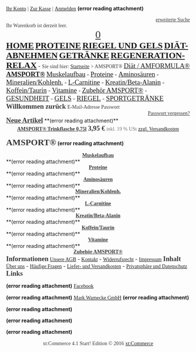 <a href="https://www.markwarneckeshop.de/de/customer" rel="noopener" class="external-link" target="_blank" style="font-family:ArialMT;color:#dca0dff;">Ihr Konto</a> <span style="font-family:ArialMT;color:#373737ff;">|</span> <a href="https://www.markwarneckeshop.de/de/checkout/shipping" rel="noopener" class="external-link" target="_blank" style="font-family:ArialMT;color:#dca0dff;">Zur Kasse</a> <span style="font-family:ArialMT;color:#373737ff;">|</span> <a href="https://www.markwarneckeshop.de/de/customer/login" rel="noopener" class="external-link" target="_blank" style="font-family:ArialMT;color:#dca0dff;">Anmelden</a> 
 **(error reading attachment)**



<p style="text-align:right;margin:0"><a href="http://www.markwarneckeshop.de/de/search" rel="noopener" class="external-link" target="_blank" style="font-family:ArialMT;color:#373737ff;">erweiterte Suche</a>
</p>
		<span style="font-family:ArialMT;color:#373737ff;">Ihr Warenkorb ist derzeit leer.</span>

<p style="text-align:center;margin:0"><a href="http://www.markwarneckeshop.de/de/cart" rel="noopener" class="external-link" target="_blank" style="font-family:ArialMT;font-size:22pt;color:#373737ff;">0</a>
</p>
		<a href="http://www.markwarneckeshop.de/" rel="noopener" class="external-link" target="_blank" style="font-family:Arial-BoldMT;font-size:18pt;color:#dca0dff;"><b>HOME</b></a> <a href="http://www.markwarneckeshop.de/de/strength-muscle" rel="noopener" class="external-link" target="_blank" style="font-family:Arial-BoldMT;font-size:18pt;color:#dca0dff;"><b>PROTEINE</b></a> <a href="http://www.markwarneckeshop.de/de/riegel-gels" rel="noopener" class="external-link" target="_blank" style="font-family:Arial-BoldMT;font-size:18pt;color:#dca0dff;"><b>RIEGEL UND GELS</b></a> <a href="http://www.markwarneckeshop.de/de/diaet-abnehmen" rel="noopener" class="external-link" target="_blank" style="font-family:Arial-BoldMT;font-size:18pt;color:#dca0dff;"><b>DIÄT-ABNEHMEN</b></a> <a href="http://www.markwarneckeshop.de/de/getraenke" rel="noopener" class="external-link" target="_blank" style="font-family:Arial-BoldMT;font-size:18pt;color:#dca0dff;"><b>GETRÄNKE</b></a> <a href="http://www.markwarneckeshop.de/de/regeneration-relax" rel="noopener" class="external-link" target="_blank" style="font-family:Arial-BoldMT;font-size:18pt;color:#dca0dff;"><b>REGENERATION-RELAX</b></a> 
		- <span style="font-family:ArialMT;color:#373737ff;">Sie sind hier:</span> <a href="http://www.markwarneckeshop.de/" rel="noopener" class="external-link" target="_blank" style="font-family:ArialMT;color:#dca0dff;">Startseite</a> <span style="font-family:ArialMT;color:#373737ff;">> AMSPORT®</span> 
		<a href="http://www.markwarneckeshop.de/de/amformula" rel="noopener" class="external-link" target="_blank" style="font-family:ArialMT;font-size:14pt;color:#dca0dff;">Diät / AMFORMULA®</a> 
		<a href="http://www.markwarneckeshop.de/de/amsport" rel="noopener" class="external-link" target="_blank" style="font-family:Arial-BoldMT;font-size:14pt;color:#dca0dff;"><b>AMSPORT®</b></a> 
		<a href="http://www.markwarneckeshop.de/de/amsport/muskelaufbauprogramm" rel="noopener" class="external-link" target="_blank" style="font-family:ArialMT;font-size:14pt;color:#dca0dff;">Muskelaufbau</a> 
		- <a href="http://www.markwarneckeshop.de/de/amsport/proteine" rel="noopener" class="external-link" target="_blank" style="font-family:ArialMT;font-size:14pt;color:#dca0dff;">Proteine</a> 
		- <a href="http://www.markwarneckeshop.de/de/amsport/aminosaeuren" rel="noopener" class="external-link" target="_blank" style="font-family:ArialMT;font-size:14pt;color:#dca0dff;">Aminosäuren</a> 
		- <a href="http://www.markwarneckeshop.de/de/amsport/mineralien-kohlenh." rel="noopener" class="external-link" target="_blank" style="font-family:ArialMT;font-size:14pt;color:#dca0dff;">Mineralien/Kohlenh.</a> 
		- <a href="http://www.markwarneckeshop.de/de/amsport/l-carnitine" rel="noopener" class="external-link" target="_blank" style="font-family:ArialMT;font-size:14pt;color:#dca0dff;">L-Carnitine</a> 
		- <a href="http://www.markwarneckeshop.de/de/amsport/kreatin--alanin" rel="noopener" class="external-link" target="_blank" style="font-family:ArialMT;font-size:14pt;color:#dca0dff;">Kreatin/Beta-Alanin</a> 
		- <a href="http://www.markwarneckeshop.de/de/amsport/koffein-taurin" rel="noopener" class="external-link" target="_blank" style="font-family:ArialMT;font-size:14pt;color:#dca0dff;">Koffein/Taurin</a> 
		- <a href="http://www.markwarneckeshop.de/de/amsport/vitamine" rel="noopener" class="external-link" target="_blank" style="font-family:ArialMT;font-size:14pt;color:#dca0dff;">Vitamine</a> 
		- <a href="http://www.markwarneckeshop.de/de/amsport/zubehoer-amsport" rel="noopener" class="external-link" target="_blank" style="font-family:ArialMT;font-size:14pt;color:#dca0dff;">Zubehör AMSPORT®</a> 
		- <a href="http://www.markwarneckeshop.de/de/gesundheit" rel="noopener" class="external-link" target="_blank" style="font-family:ArialMT;font-size:14pt;color:#dca0dff;">GESUNDHEIT</a> 
		- <a href="http://www.markwarneckeshop.de/de/gels" rel="noopener" class="external-link" target="_blank" style="font-family:ArialMT;font-size:14pt;color:#dca0dff;">GELS</a> 
		- <a href="http://www.markwarneckeshop.de/de/riegel" rel="noopener" class="external-link" target="_blank" style="font-family:ArialMT;font-size:14pt;color:#dca0dff;">RIEGEL</a> 
		- <a href="http://www.markwarneckeshop.de/de/sportgetraenke" rel="noopener" class="external-link" target="_blank" style="font-family:ArialMT;font-size:14pt;color:#dca0dff;">SPORTGETRÄNKE</a> 
<span style="font-family:Arial-BoldMT;font-size:14pt;color:#373737ff;"><b>Willkommen zurück</b></span>
<span style="font-family:ArialMT;color:#373737ff;">E-Mail-Adresse Passwort</span>

<p style="text-align:right;margin:0"><a href="https://www.markwarneckeshop.de/de/customer/password_reset" rel="noopener" class="external-link" target="_blank" style="font-family:ArialMT;color:#373737ff;">Passwort vergessen?</a>

</p>
<a href="https://www.markwarneckeshop.de/de/xt_new_products" rel="noopener" class="external-link" target="_blank" style="font-family:Arial-BoldMT;font-size:14pt;color:#373737ff;"><b>Neue Artikel</b></a>
 **(error reading attachment)**

<p style="text-align:center;margin:0">
<a href="http://www.markwarneckeshop.de/de/amsport/zubehoer-amsport/amsport-trinkflasche-075l" rel="noopener" class="external-link" target="_blank" style="font-family:Arial-BoldMT;color:#373737ff;"><b>AMSPORT® Trinkflasche 0,75l</b></a>
<span style="font-family:Arial-BoldMT;font-size:14pt;color:#373737ff;"><b>3,95 €</b></span>
<span style="font-family:ArialMT;color:#757575ff;">inkl. 19 % USt</span> <a href="http://www.markwarneckeshop.de/de/liefer-versandkosten?coID=1" rel="noopener" class="external-link" target="_blank" style="font-family:ArialMT;color:#dca0dff;">zzgl. Versandkosten</a>
</p>

<span style="font-family:Arial-BoldMT;font-size:18pt;color:#373737ff;"><b>AMSPORT®</b></span>
 **(error reading attachment)**

<p style="text-align:center;margin:0">
<a href="http://www.markwarneckeshop.de/de/amsport/muskelaufbauprogramm" rel="noopener" class="external-link" target="_blank" style="font-family:Arial-BoldMT;color:#373737ff;"><b>Muskelaufbau</b></a>
</p>
 **(error reading attachment)**

<p style="text-align:center;margin:0">
<a href="http://www.markwarneckeshop.de/de/amsport/proteine" rel="noopener" class="external-link" target="_blank" style="font-family:Arial-BoldMT;color:#373737ff;"><b>Proteine</b></a>
</p>
 **(error reading attachment)**

<p style="text-align:center;margin:0">
<a href="http://www.markwarneckeshop.de/de/amsport/aminosaeuren" rel="noopener" class="external-link" target="_blank" style="font-family:Arial-BoldMT;color:#373737ff;"><b>Aminosäuren</b></a>
</p>
 **(error reading attachment)**

<p style="text-align:center;margin:0">
<a href="http://www.markwarneckeshop.de/de/amsport/mineralien-kohlenh." rel="noopener" class="external-link" target="_blank" style="font-family:Arial-BoldMT;color:#373737ff;"><b>Mineralien/Kohlenh.</b></a>
</p>
 **(error reading attachment)**

<p style="text-align:center;margin:0">
<a href="http://www.markwarneckeshop.de/de/amsport/l-carnitine" rel="noopener" class="external-link" target="_blank" style="font-family:Arial-BoldMT;color:#373737ff;"><b>L-Carnitine</b></a>
</p>
 **(error reading attachment)**

<p style="text-align:center;margin:0">
<a href="http://www.markwarneckeshop.de/de/amsport/kreatin--alanin" rel="noopener" class="external-link" target="_blank" style="font-family:Arial-BoldMT;color:#373737ff;"><b>Kreatin/Beta-Alanin</b></a>
</p>
 **(error reading attachment)**

<p style="text-align:center;margin:0">
<a href="http://www.markwarneckeshop.de/de/amsport/koffein-taurin" rel="noopener" class="external-link" target="_blank" style="font-family:Arial-BoldMT;color:#373737ff;"><b>Koffein/Taurin</b></a>
</p>
 **(error reading attachment)**

<p style="text-align:center;margin:0">
<a href="http://www.markwarneckeshop.de/de/amsport/vitamine" rel="noopener" class="external-link" target="_blank" style="font-family:Arial-BoldMT;color:#373737ff;"><b>Vitamine</b></a>
</p>
 **(error reading attachment)**

<p style="text-align:center;margin:0">
<a href="http://www.markwarneckeshop.de/de/amsport/zubehoer-amsport" rel="noopener" class="external-link" target="_blank" style="font-family:Arial-BoldMT;color:#373737ff;"><b>Zubehör AMSPORT®</b></a>
</p>
<span style="font-family:Arial-BoldMT;font-size:14pt;color:#373737ff;"><b>Informationen</b></span>
		<a href="http://www.markwarneckeshop.de/de/unsere-agb" rel="noopener" class="external-link" target="_blank" style="font-family:ArialMT;color:#dca0dff;">Unsere AGB</a>
		- <a href="https://www.markwarneckeshop.de/de/kontakt" rel="noopener" class="external-link" target="_blank" style="font-family:ArialMT;color:#dca0dff;">Kontakt</a>
		- <a href="http://www.markwarneckeshop.de/de/widerrufsrecht" rel="noopener" class="external-link" target="_blank" style="font-family:ArialMT;color:#dca0dff;">Widerrufsrecht</a>
		- <a href="http://www.markwarneckeshop.de/de/ueber-uns" rel="noopener" class="external-link" target="_blank" style="font-family:ArialMT;color:#dca0dff;">Impressum</a>
<span style="font-family:Arial-BoldMT;font-size:14pt;color:#373737ff;"><b>Inhalt</b></span>
		<a href="http://www.markwarneckeshop.de/de/about" rel="noopener" class="external-link" target="_blank" style="font-family:ArialMT;color:#dca0dff;">Über uns</a>
		- <a href="http://www.markwarneckeshop.de/de/haufige_fragen" rel="noopener" class="external-link" target="_blank" style="font-family:ArialMT;color:#dca0dff;">Häufige Fragen</a>
		- <a href="http://www.markwarneckeshop.de/de/liefer-versandkosten" rel="noopener" class="external-link" target="_blank" style="font-family:ArialMT;color:#dca0dff;">Liefer- und Versandkosten</a>
		- <a href="http://www.markwarneckeshop.de/de/privatsphaere-datenschutz" rel="noopener" class="external-link" target="_blank" style="font-family:ArialMT;color:#dca0dff;">Privatsphäre und Datenschutz</a>
<span style="font-family:Arial-BoldMT;font-size:14pt;color:#373737ff;"><b>Links</b></span>
		
 **(error reading attachment)**
  <a href="https://de-de.facebook.com/AMSPORTMarkWarnecke" rel="noopener" class="external-link" target="_blank" style="font-family:ArialMT;color:#dca0dff;">Facebook</a>
		
 **(error reading attachment)**
  <a href="http://www.mark-warnecke.de/" rel="noopener" class="external-link" target="_blank" style="font-family:ArialMT;color:#dca0dff;">Mark Warnecke GmbH</a>
 **(error reading attachment)**
 
 **(error reading attachment)**
 
 **(error reading attachment)**
 
 **(error reading attachment)**
 

<p style="text-align:center;margin:0"><span style="font-family:ArialMT;color:#373737ff;">xt:Commerce 4.1 Start! Edition © 2016</span> <a href="http://www.xt-commerce.com/" rel="noopener" class="external-link" target="_blank" style="font-family:ArialMT;color:#dca0dff;">xt:Commerce</a>
</p>